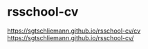 # rsschool-cv
https://sgtschliemann.github.io/rsschool-cv/cv
https://sgtschliemann.github.io/rsschool-cv/
